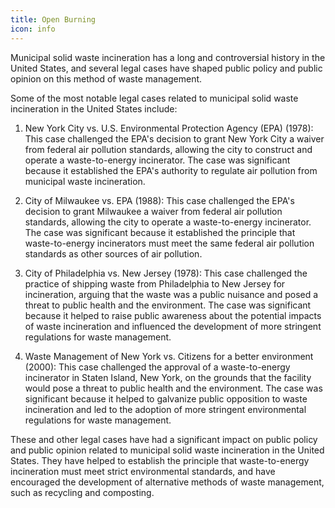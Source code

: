 ```yaml
---
title: Open Burning
icon: info
---
```


<p>Municipal solid waste incineration has a long and controversial history in the United States, and several legal cases have shaped public policy and public opinion on this method of waste management.</p><p>Some of the most notable legal cases related to municipal solid waste incineration in the United States include:</p><ol><li><p>New York City vs. U.S. Environmental Protection Agency (EPA) (1978): This case challenged the EPA's decision to grant New York City a waiver from federal air pollution standards, allowing the city to construct and operate a waste-to-energy incinerator. The case was significant because it established the EPA's authority to regulate air pollution from municipal waste incineration.</p></li><li><p>City of Milwaukee vs. EPA (1988): This case challenged the EPA's decision to grant Milwaukee a waiver from federal air pollution standards, allowing the city to operate a waste-to-energy incinerator. The case was significant because it established the principle that waste-to-energy incinerators must meet the same federal air pollution standards as other sources of air pollution.</p></li><li><p>City of Philadelphia vs. New Jersey (1978): This case challenged the practice of shipping waste from Philadelphia to New Jersey for incineration, arguing that the waste was a public nuisance and posed a threat to public health and the environment. The case was significant because it helped to raise public awareness about the potential impacts of waste incineration and influenced the development of more stringent regulations for waste management.</p></li><li><p>Waste Management of New York vs. Citizens for a better environment (2000): This case challenged the approval of a waste-to-energy incinerator in Staten Island, New York, on the grounds that the facility would pose a threat to public health and the environment. The case was significant because it helped to galvanize public opposition to waste incineration and led to the adoption of more stringent environmental regulations for waste management.</p></li></ol><p>These and other legal cases have had a significant impact on public policy and public opinion related to municipal solid waste incineration in the United States. They have helped to establish the principle that waste-to-energy incineration must meet strict environmental standards, and have encouraged the development of alternative methods of waste management, such as recycling and composting.</p>